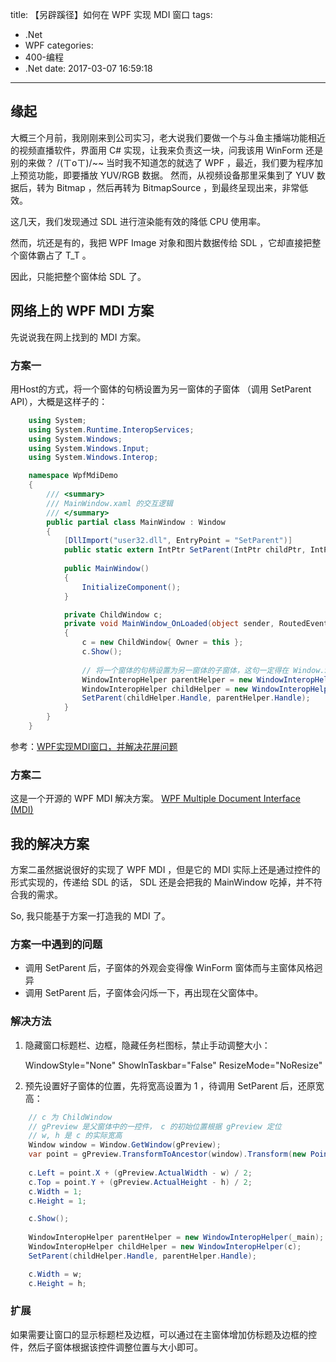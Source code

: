 title: 【另辟蹊径】如何在 WPF 实现 MDI 窗口
tags:
  - .Net
  - WPF
categories: 
  - 400-编程
  - .Net
date: 2017-03-07 16:59:18
---
## 缘起

大概三个月前，我刚刚来到公司实习，老大说我们要做一个与斗鱼主播端功能相近的视频直播软件，界面用 C# 实现，让我来负责这一块，问我该用 WinForm 还是别的来做？ /(ㄒoㄒ)/~~ 当时我不知道怎的就选了 WPF ，最近，我们要为程序加上预览功能，即要播放 YUV/RGB 数据。 然而，从视频设备那里采集到了 YUV 数据后，转为 Bitmap ，然后再转为 BitmapSource ，到最终呈现出来，非常低效。

这几天，我们发现通过 SDL 进行渲染能有效的降低 CPU 使用率。

然而，坑还是有的，我把 WPF Image 对象和图片数据传给 SDL ，它却直接把整个窗体霸占了 T_T 。

因此，只能把整个窗体给 SDL 了。

<!-- more -->

## 网络上的 WPF MDI 方案

先说说我在网上找到的 MDI 方案。

### 方案一  

用Host的方式，将一个窗体的句柄设置为另一窗体的子窗体 （调用 SetParent API），大概是这样子的：

```csharp
	using System;
	using System.Runtime.InteropServices;
	using System.Windows;
	using System.Windows.Input;
	using System.Windows.Interop;

	namespace WpfMdiDemo
	{
		/// <summary>
		/// MainWindow.xaml 的交互逻辑
		/// </summary>
		public partial class MainWindow : Window
		{
			[DllImport("user32.dll", EntryPoint = "SetParent")]
			public static extern IntPtr SetParent(IntPtr childPtr, IntPtr parentPtr);
			
			public MainWindow()
			{
				InitializeComponent();
			}

			private ChildWindow c;
			private void MainWindow_OnLoaded(object sender, RoutedEventArgs e)
			{
				c = new ChildWindow{ Owner = this };
				c.Show();
				
				// 将一个窗体的句柄设置为另一窗体的子窗体，这句一定得在 Window.Show() 之后，不然不会有效
				WindowInteropHelper parentHelper = new WindowInteropHelper(this);
				WindowInteropHelper childHelper = new WindowInteropHelper(c);
				SetParent(childHelper.Handle, parentHelper.Handle);
			}
		}
	}
```
	
参考：[WPF实现MDI窗口，并解决花屏问题](http://blog.csdn.net/qing2005/article/details/6523721)
	
	

### 方案二 

这是一个开源的 WPF MDI 解决方案。 [WPF Multiple Document Interface (MDI)](http://wpfmdi.codeplex.com/)


## 我的解决方案

方案二虽然据说很好的实现了 WPF MDI ，但是它的 MDI 实际上还是通过控件的形式实现的，传递给 SDL 的话， SDL 还是会把我的 MainWindow 吃掉，并不符合我的需求。

So, 我只能基于方案一打造我的 MDI 了。

### 方案一中遇到的问题

* 调用 SetParent 后，子窗体的外观会变得像 WinForm 窗体而与主窗体风格迥异
* 调用 SetParent 后，子窗体会闪烁一下，再出现在父窗体中。

### 解决方法

1. 隐藏窗口标题栏、边框，隐藏任务栏图标，禁止手动调整大小：

	WindowStyle="None" ShowInTaskbar="False" ResizeMode="NoResize" 

2. 预先设置好子窗体的位置，先将宽高设置为 1 ，待调用 SetParent 后，还原宽高：

```csharp
	// c 为 ChildWindow 
	// gPreview 是父窗体中的一控件， c 的初始位置根据 gPreview 定位
	// w, h 是 c 的实际宽高
	Window window = Window.GetWindow(gPreview);
	var point = gPreview.TransformToAncestor(window).Transform(new Point(0, 0));
	
	c.Left = point.X + (gPreview.ActualWidth - w) / 2;
	c.Top = point.Y + (gPreview.ActualHeight - h) / 2;
	c.Width = 1;
	c.Height = 1;

	c.Show();
	
	WindowInteropHelper parentHelper = new WindowInteropHelper(_main);
	WindowInteropHelper childHelper = new WindowInteropHelper(c);
	SetParent(childHelper.Handle, parentHelper.Handle);

	c.Width = w;
	c.Height = h;
```

### 扩展

如果需要让窗口的显示标题栏及边框，可以通过在主窗体增加仿标题及边框的控件，然后子窗体根据该控件调整位置与大小即可。